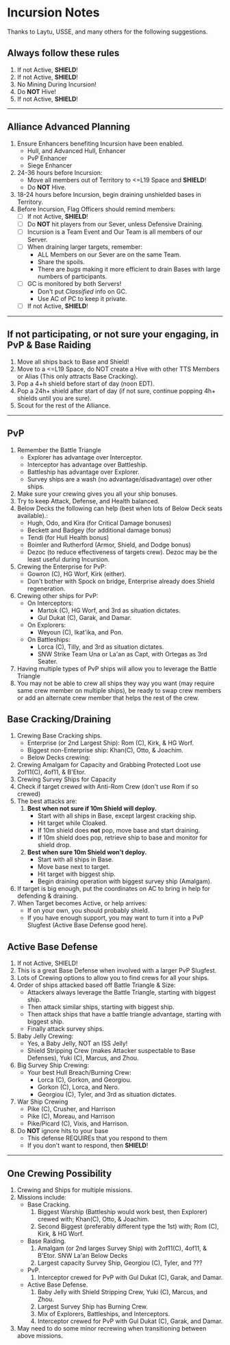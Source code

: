 # Incursion Notes

Thanks to Laytu, USSE, and many others for the following suggestions.

## Always follow these rules
1. If not Active, __SHIELD__!
1. If not Active, __SHIELD__!
1. No Mining During Incursion!
1. Do __NOT__ Hive!
1. If not Active, __SHIELD__!

___

## Alliance Advanced Planning
1. Ensure Enhancers benefiting Incursion have been enabled.
   - Hull, and Advanced Hull, Enhancer
   - PvP Enhancer
   - Siege Enhancer
1. 24-36 hours before Incursion:
   - Move all members out of Territory to <=L19 Space and __SHIELD__!
   - Do __NOT__ Hive.
1. 18-24 hours before Incursion, begin draining unshielded bases in Territory.
1. Before Incursion, Flag Officers should remind members:
   - [ ] If not Active, __SHIELD__!
   - [ ] Do __NOT__ hit players from our Sever, unless Defensive Draining.
   - [ ] Incursion is a Team Event and Our Team is all members of our Server.
   - [ ] When draining larger targets, remember:
      - ALL Members on our Sever are on the same Team.
      - Share the spoils.
      - There are *bugs* making it more efficient to drain Bases with large numbers of participants.
   - [ ] GC is monitored by both Servers!
      - Don't put *Classified* info on GC.
      - Use AC of PC to keep it private.
   - [ ] If not Active, __SHIELD__!

___

## If not participating, or not sure your engaging, in PvP & Base Raiding
1. Move all ships back to Base and Shield!
1. Move to a <=L19 Space, do NOT create a Hive with other TTS Members or Alias (This only attracts Base Cracking).
1. Pop a 4+h shield before start of day (noon EDT).
1. Pop a 24h+ shield after start of day (if not sure, continue popping 4h+ shields until you are sure).
1. Scout for the rest of the Alliance.

___

## PvP
1. Remember the Battle Triangle
   - Explorer has advantage over Interceptor.
   - Interceptor has advantage over Battleship.
   - Battleship has advantage over Explorer.
   - Survey ships are a wash (no advantage/disadvantage) over other ships.
1. Make sure your crewing gives you all your ship bonuses.
1. Try to keep Attack, Defense, and Health balanced.
1. Below Decks the following can help (best when lots of Below Deck seats available).:
   - Hugh, Odo, and Kira (for Critical Damage bonuses)
   - Beckett and Badgey (for additional damage bonus)
   - Tendi (for Hull Health bonus)
   - Boimler and Rutherford (Armor, Shield, and Dodge bonus)
   - Dezoc (to reduce effectiveness of targets crew). Dezoc may be the least useful during Incursion.
1. Crewing the Enterprise for PvP:
   - Gowron (C), HG Worf, Kirk (either).
   - Don't bother with Spock on bridge, Enterprise already does Shield regeneration.
1. Crewing other ships for PvP:
   - On Interceptors: 
     - Martok (C), HG Worf, and 3rd as situation dictates.
     - Gul Dukat (C), Garak, and Damar.
   - On Explorers:
     - Weyoun (C), Ikat'ika, and Pon.
   - On Battleships:
     - Lorca (C), Tilly, and 3rd as situation dictates.
     - SNW Strike Team Una or La'an as Capt, with Ortegas as 3rd Seater.
1. Having multiple types of PvP ships will allow you to leverage the Battle Triangle
1. You may not be able to crew all ships they way you want (may require same crew member on multiple ships), be ready to swap crew members or add an alternate crew member that helps the rest of the crew.

## Base Cracking/Draining
1. Crewing Base Cracking ships.
   - Enterprise (or 2nd Largest Ship): Rom (C), Kirk, & HG Worf.
   - Biggest non-Enterprise ship: Khan(C), Otto, & Joachim.
   - Below Decks crewing:
1. Crewing Amalgam for Capacity and Grabbing Protected Loot use 2of11(C), 4of11, & B'Etor.
1. Crewing Survey Ships for Capacity
1. Check if target crewed with Anti-Rom Crew (don't use Rom if so crewed)
1. The best attacks are:
   1. __Best when not sure if 10m Shield will deploy.__
      - Start with all ships in Base, except largest cracking ship.
      - Hit target while Cloaked.
      - If 10m shield does __not__ pop, move base and start draining.
      - If 10m shield does pop, retrieve ship to base and monitor for shield drop.
   1. __Best when sure 10m Shield won't deploy.__
      - Start with all ships in Base.
      - Move base next to target.
      - Hit target with biggest ship.
      - Begin draining operation with biggest survey ship (Amalgam).
1. If target is big enough, put the coordinates on AC to bring in help for defending & draining.
1. When Target becomes Active, or help arrives:
   - If on your own, you should probably shield.
   - If you have enough support, you may want to turn it into a PvP Slugfest (Active Base Defense good here).

## Active Base Defense
1. If not Active, SHIELD!
1. This is a great Base Defense when involved with a larger PvP Slugfest.
1. Lots of Crewing options to allow you to find crews for all your ships.
1. Order of ships attacked based off Battle Triangle & Size:
   - Attackers always leverage the Battle Triangle, starting with biggest ship.
   - Then attack similar ships, starting with biggest ship.
   - Then attack ships that have a battle triangle advantage, starting with biggest ship.
   - Finally attack survey ships.
1. Baby Jelly Crewing:
   - Yes, a Baby Jelly, NOT an ISS Jelly!
   - Shield Stripping Crew (makes Attacker suspectable to Base Defenses), Yuki (C), Marcus, and Zhou.
1. Big Survey Ship Crewing:
   - Your best Hull Breach/Burning Crew:
     - Lorca (C), Gorkon, and Georgiou.
     - Gorkon (C), Lorca, and Nero.
     - Georgiou (C), Tyler, and 3rd as situation dictates.
1. War Ship Crewing
   - Pike (C), Crusher, and Harrison
   - Pike (C), Moreau, and Harrison
   - Pike/Picard (C), Vixis, and Harrison.
1. Do __NOT__ ignore hits to your base
   - This defense REQUIREs that you respond to them
   - If you don't want to respond, then __SHIELD__!
   
___

## One Crewing Possibility
1. Crewing and  Ships for multiple missions.
1. Missions include:
   - Base Cracking.
     1. Biggest Warship (Battleship would work best, then Explorer) crewed with; Khan(C), Otto, & Joachim.
     1. Second Biggest (preferably different type the 1st) with; Rom (C), Kirk, & HG Worf.
   - Base Raiding.
     1. Amalgam (or 2nd larges Survey Ship) with 2of11(C), 4of11, & B'Etor. SNW La'an Below Decks
     1. Largest capacity Survey Ship, Georgiou (C), Tyler, and ???
   - PvP.
     1. Interceptor crewed for PvP with Gul Dukat (C), Garak, and Damar.
   - Active Base Defense.
     1. Baby Jelly with Shield Stripping Crew, Yuki (C), Marcus, and Zhou.
     1. Largest Survey Ship has Burning Crew.
     1. Mix of Explorers, Battleships, and Interceptors. 
     1. Interceptor crewed for PvP with Gul Dukat (C), Garak, and Damar.
1. May need to do some minor recrewing when transitioning between above missions.
